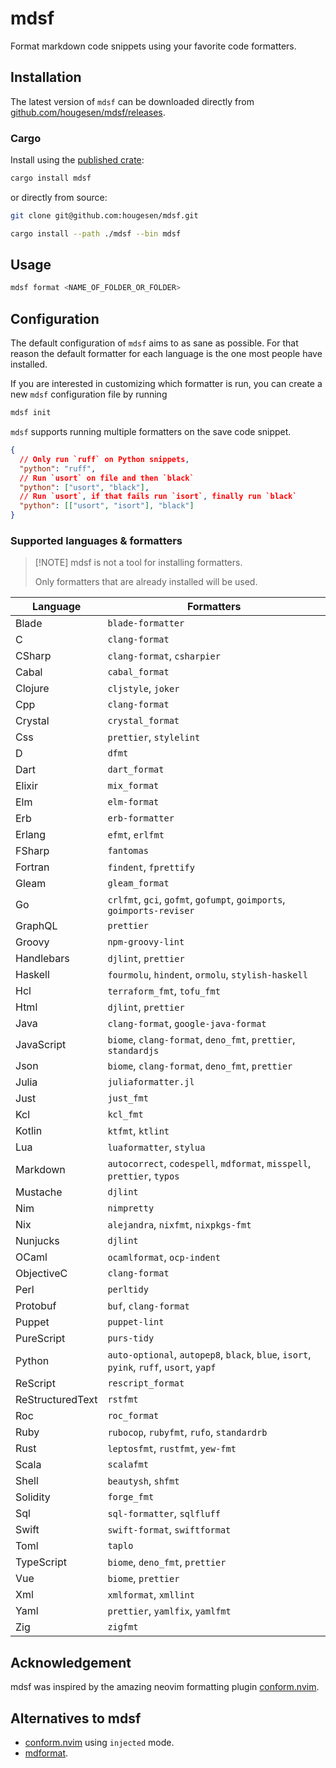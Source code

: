 # mdsf

Format markdown code snippets using your favorite code formatters.

## Installation

The latest version of `mdsf` can be downloaded directly from [github.com/hougesen/mdsf/releases](https://github.com/hougesen/mdsf/releases).

### Cargo

Install using the [published crate](https://crates.io/crates/mdsf):

```sh
cargo install mdsf
```

or directly from source:

```sh
git clone git@github.com:hougesen/mdsf.git

cargo install --path ./mdsf --bin mdsf
```

## Usage

```sh
mdsf format <NAME_OF_FOLDER_OR_FOLDER>
```

## Configuration

The default configuration of `mdsf` aims to as sane as possible. For that reason the default formatter for each language is the one most people have installed.

If you are interested in customizing which formatter is run, you can create a new `mdsf` configuration file by running

```sh
mdsf init
```

`mdsf` supports running multiple formatters on the save code snippet.

```json
{
  // Only run `ruff` on Python snippets,
  "python": "ruff",
  // Run `usort` on file and then `black`
  "python": ["usort", "black"],
  // Run `usort`, if that fails run `isort`, finally run `black`
  "python": [["usort", "isort"], "black"]
}
```

### Supported languages & formatters

> \[!NOTE\]
> mdsf is not a tool for installing formatters.
>
> Only formatters that are already installed will be used.

<!-- START_SECTION:supported-languages -->

| Language         | Formatters                                                                              |
| ---------------- | --------------------------------------------------------------------------------------- |
| Blade            | `blade-formatter`                                                                       |
| C                | `clang-format`                                                                          |
| CSharp           | `clang-format`, `csharpier`                                                             |
| Cabal            | `cabal_format`                                                                          |
| Clojure          | `cljstyle`, `joker`                                                                     |
| Cpp              | `clang-format`                                                                          |
| Crystal          | `crystal_format`                                                                        |
| Css              | `prettier`, `stylelint`                                                                 |
| D                | `dfmt`                                                                                  |
| Dart             | `dart_format`                                                                           |
| Elixir           | `mix_format`                                                                            |
| Elm              | `elm-format`                                                                            |
| Erb              | `erb-formatter`                                                                         |
| Erlang           | `efmt`, `erlfmt`                                                                        |
| FSharp           | `fantomas`                                                                              |
| Fortran          | `findent`, `fprettify`                                                                  |
| Gleam            | `gleam_format`                                                                          |
| Go               | `crlfmt`, `gci`, `gofmt`, `gofumpt`, `goimports`, `goimports-reviser`                   |
| GraphQL          | `prettier`                                                                              |
| Groovy           | `npm-groovy-lint`                                                                       |
| Handlebars       | `djlint`, `prettier`                                                                    |
| Haskell          | `fourmolu`, `hindent`, `ormolu`, `stylish-haskell`                                      |
| Hcl              | `terraform_fmt`, `tofu_fmt`                                                             |
| Html             | `djlint`, `prettier`                                                                    |
| Java             | `clang-format`, `google-java-format`                                                    |
| JavaScript       | `biome`, `clang-format`, `deno_fmt`, `prettier`, `standardjs`                           |
| Json             | `biome`, `clang-format`, `deno_fmt`, `prettier`                                         |
| Julia            | `juliaformatter.jl`                                                                     |
| Just             | `just_fmt`                                                                              |
| Kcl              | `kcl_fmt`                                                                               |
| Kotlin           | `ktfmt`, `ktlint`                                                                       |
| Lua              | `luaformatter`, `stylua`                                                                |
| Markdown         | `autocorrect`, `codespell`, `mdformat`, `misspell`, `prettier`, `typos`                 |
| Mustache         | `djlint`                                                                                |
| Nim              | `nimpretty`                                                                             |
| Nix              | `alejandra`, `nixfmt`, `nixpkgs-fmt`                                                    |
| Nunjucks         | `djlint`                                                                                |
| OCaml            | `ocamlformat`, `ocp-indent`                                                             |
| ObjectiveC       | `clang-format`                                                                          |
| Perl             | `perltidy`                                                                              |
| Protobuf         | `buf`, `clang-format`                                                                   |
| Puppet           | `puppet-lint`                                                                           |
| PureScript       | `purs-tidy`                                                                             |
| Python           | `auto-optional`, `autopep8`, `black`, `blue`, `isort`, `pyink`, `ruff`, `usort`, `yapf` |
| ReScript         | `rescript_format`                                                                       |
| ReStructuredText | `rstfmt`                                                                                |
| Roc              | `roc_format`                                                                            |
| Ruby             | `rubocop`, `rubyfmt`, `rufo`, `standardrb`                                              |
| Rust             | `leptosfmt`, `rustfmt`, `yew-fmt`                                                       |
| Scala            | `scalafmt`                                                                              |
| Shell            | `beautysh`, `shfmt`                                                                     |
| Solidity         | `forge_fmt`                                                                             |
| Sql              | `sql-formatter`, `sqlfluff`                                                             |
| Swift            | `swift-format`, `swiftformat`                                                           |
| Toml             | `taplo`                                                                                 |
| TypeScript       | `biome`, `deno_fmt`, `prettier`                                                         |
| Vue              | `biome`, `prettier`                                                                     |
| Xml              | `xmlformat`, `xmllint`                                                                  |
| Yaml             | `prettier`, `yamlfix`, `yamlfmt`                                                        |
| Zig              | `zigfmt`                                                                                |

<!-- END_SECTION:supported-languages -->

## Acknowledgement

mdsf was inspired by the amazing neovim formatting plugin [conform.nvim](https://github.com/stevearc/conform.nvim).

## Alternatives to mdsf

- [conform.nvim](https://github.com/stevearc/conform.nvim) using `injected` mode.
- [mdformat](https://github.com/executablebooks/mdformat).
